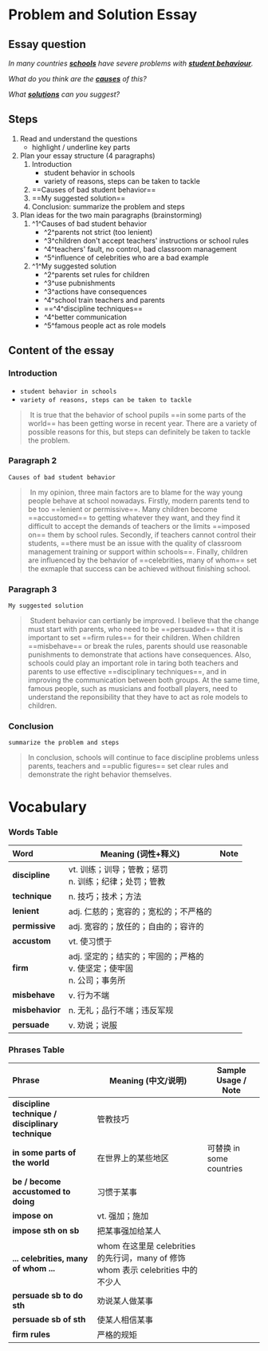# Problem and Solution Essay

## Essay question

*In many countries **<u>schools</u>** have severe problems with **<u>student behaviour</u>**.*

*What do you think are the **<u>causes</u>** of this?*

*What **<u>solutions</u>** can you suggest?*

## Steps

1. Read and understand the questions
   * highlight / underline key parts
2. Plan your essay structure (4 paragraphs)
   1. Introduction
      * student behavior in schools
      * variety of reasons, steps can be taken to tackle
   2. ==Causes of bad student behavior==
   3. ==My suggested solution==
   4. Conclusion: summarize the problem and steps
3. Plan ideas for the two main paragraphs (brainstorming)
   1. ^1^Causes of bad student behavior
      * ^2^parents not strict (too lenient)
      * ^3^children don't accept teachers' instructions or school rules
      * ^4^teachers' fault, no control, bad classroom management
      * ^5^influence of celebrities who are a bad example
   2. ^1^My suggested solution
      * ^2^parents set rules for children
      * ^3^use pubnishments
      * ^3^actions have consequences
      * ^4^school train teachers and parents
      * ==^4^discipline techniques==
      * ^4^better communication
      * ^5^famous people act as role models

## Content of the essay

### Introduction

* `student behavior in schools`
* `variety of reasons, steps can be taken to tackle`

> ​	It is true that the behavior of school pupils ==in some parts of the world== has been getting worse in recent year. There are a variety of possible reasons for this, but steps can definitely be taken to tackle the problem.
>

### Paragraph 2

`Causes of bad student behavior`

> ​	In my opinion, three main factors are to blame for the way young people behave at school nowadays. Firstly, modern parents tend to be too ==lenient or permissive==. Many children become ==accustomed== to getting whatever they want, and they find it difficult to accept the demands of teachers or the limits ==imposed on== them by school rules. Secondly, if teachers cannot control their students, ==there must be an issue with the quality of classroom management training or support within schools==. Finally, children are influenced by the behavior of ==celebrities, many of whom== set the exmaple that success can be achieved without finishing school.
>

### Paragraph 3

`My suggested solution`

> ​	Student behavior can certianly be improved. I believe that the change must start with parents, who need to be ==persuaded== that it is important to set ==firm rules== for their children. When children ==misbehave== or break the rules, parents should use reasonable punishments to demonstrate that actions have consequences. Also, schools could play an important role in taring both teachers and parents to use effective ==disciplinary techniques==, and in improving the communication between both groups. At the same time, famous people, such as musicians and football players, need to understand the reponsibility that they have to act as role models to children.
>

### Conclusion

`summarize the problem and steps`

> In conclusion, schools will continue to face discipline problems unless parents, teachers and ==public figures== set clear rules and demonstrate the right behavior themselves.
>

# Vocabulary

### Words Table

| Word            | Meaning (词性+释义)                                          | Note |
| :-------------- | ------------------------------------------------------------ | ---- |
| **discipline**  | vt. 训练；训导；管教；惩罚<br>n. 训练；纪律；处罚；管教      |      |
| **technique**   | n. 技巧；技术；方法                                          |      |
| **lenient**     | adj. 仁慈的；宽容的；宽松的；不严格的                        |      |
| **permissive**  | adj. 宽容的；放任的；自由的；容许的                          |      |
| **accustom**    | vt. 使习惯于                                                 |      |
| **firm**        | adj. 坚定的；结实的；牢固的；严格的<br>v. 使坚定；使牢固<br>n. 公司；事务所 |      |
| **misbehave**   | v. 行为不端                                                  |      |
| **misbehavior** | n. 无礼；品行不端；违反军规                                  |      |
| **persuade**    | v. 劝说；说服                                                |      |

### Phrases Table

| Phrase                                            | Meaning (中文/说明)                                          | Sample Usage / Note      |
| :------------------------------------------------ | ------------------------------------------------------------ | ------------------------ |
| **discipline technique / disciplinary technique** | 管教技巧                                                     |                          |
| **in some parts of the world**                    | 在世界上的某些地区                                           | 可替换 in some countries |
| **be / become accustomed to doing**               | 习惯于某事                                                   |                          |
| **impose on**                                     | vt. 强加；施加                                               |                          |
| **impose sth on sb**                              | 把某事强加给某人                                             |                          |
| **... celebrities, many of whom ...**             | whom 在这里是 celebrities 的先行词，many of 修饰 whom 表示 celebrities 中的不少人 |                          |
| **persuade sb to do sth**                         | 劝说某人做某事                                               |                          |
| **persuade sb of sth**                            | 使某人相信某事                                               |                          |
| **firm rules**                                    | 严格的规矩                                                   |                          |
